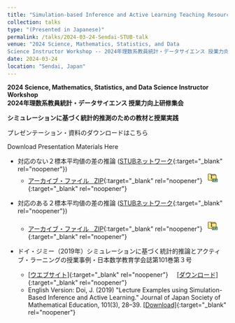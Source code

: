 ```yaml
---
title: "Simulation-based Inference and Active Learning Teaching Resources from the STUB Network"
collection: talks
type: "(Presented in Japanese)"
permalink: /talks/2024-03-24-Sendai-STUB-talk
venue: "2024 Science, Mathematics, Statistics, and Data
Science Instructor Workshop -- 2024年理数系教員統計・データサイエンス 授業力向上研修集会"
date: 2024-03-24
location: "Sendai, Japan"
---
```


<style>
  hr {
    height: 2px;
    background-color: #E5E4E2;
    border: none;
  }

  .no-italics {
      font-style: normal;   
  }
</style>

<b>
2024 Science, Mathematics, Statistics, and Data
Science Instructor Workshop</b><br>
<b>2024年理数系教員統計・データサイエンス 授業力向上研修集会
</b>

<b>シミュレーションに基づく統計的推測のための教材と授業実践</b>

プレゼンテーション・資料のダウンロードはこちら

Download Presentation Materials Here

<!-- ############################# -->

- 対応のない２標本平均値の差の推論 ([STUBネットワーク](https://www.causeweb.org/stub/){:target="_blank" rel="noopener"})
  - [アーカイブ・ファイル &nbsp; ZIP](/files/STUB6.2.zip){:target="_blank" rel="noopener"} &nbsp; [![alt text](/files/zip_24.png)](/files/STUB6.2.zip){:target="_blank" rel="noopener"}  

<!-- ############################# -->
- 対応のある２標本平均値の差の推論 ([STUBネットワーク](https://www.causeweb.org/stub/){:target="_blank" rel="noopener"})
  - [アーカイブ・ファイル &nbsp; ZIP](/files/STUB7.1-7.2.zip){:target="_blank" rel="noopener"} &nbsp; [![alt text](/files/zip_24.png)](/files/STUB7.1-7.2.zip){:target="_blank" rel="noopener"}  

- ドイ・ジミー（2019年）シミュレーションに基づく統計的推論とアクティブ・ラーニングの授業事例・日本数学教育学会誌第101巻第３号
  - [[ウエブサイト]](https://www.jstage.jst.go.jp/article/jjsme/101/3/101_28/_article/-char/ja){:target="_blank" rel="noopener"} &nbsp; &nbsp; [[ダウンロード]](https://www.jstage.jst.go.jp/article/jjsme/101/3/101_28/_pdf/-char/ja){:target="_blank" rel="noopener"}
  - English Version: Doi, J. (2019) "Lecture Examples using Simulation-Based Inference and Active Learning." Journal of Japan Society of Mathematical Education, 101(3), 28–39. [[Download]](/files/Paper_SBI_ActiveLearning_ENGL.pdf){:target="_blank" rel="noopener"}

